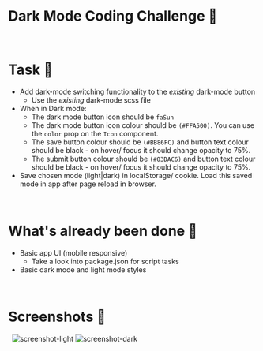 # Dark Mode Coding Challenge 🌙 

&nbsp;
# Task 📖
- Add dark-mode switching functionality to the *existing* dark-mode button
  - Use the *existing* dark-mode scss file
- When in Dark mode:
  - The dark mode button icon should be `faSun`
  - The dark mode button icon colour should be `(#FFA500)`. You can use the `color` prop on the `Icon` component.
  - The save button colour should be `(#BB86FC)` and button text colour should be black - on hover/ focus it should change opacity to 75%.
  - The submit button colour should be `(#03DAC6)` and button text colour should be black  - on hover/ focus it should change opacity to 75%.
- Save chosen mode (light|dark) in localStorage/ cookie. Load this saved mode in app after page reload in browser.


&nbsp;
# What's already been done 🏁
- Basic app UI (mobile responsive)
    - Take a look into package.json for script tasks
- Basic dark mode and light mode styles

&nbsp;
# Screenshots 🌄
&nbsp;
![screenshot-light](https://puu.sh/Fq13d/04a9e5ad48.png)
![screenshot-dark](https://puu.sh/Fq132/caa2fa0c6d.png)
